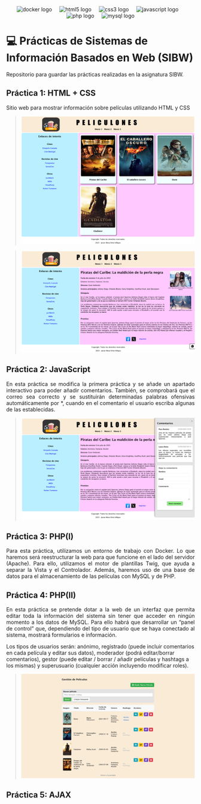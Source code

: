 <div align="center">
  <img src="https://cdn.jsdelivr.net/gh/devicons/devicon/icons/docker/docker-plain-wordmark.svg" height="40" alt="docker logo"  />
  <img width="12" />
  <img src="https://cdn.jsdelivr.net/gh/devicons/devicon/icons/html5/html5-original.svg" height="40" alt="html5 logo"  />
  <img width="12" />
  <img src="https://cdn.jsdelivr.net/gh/devicons/devicon/icons/css3/css3-original.svg" height="40" alt="css3 logo"  />
  <img width="12" />
  <img src="https://cdn.simpleicons.org/javascript/F7DF1E" height="40" alt="javascript logo"  />
  <img width="12" />
  <img src="https://cdn.simpleicons.org/php/777BB4" height="40" alt="php logo"  />
  <img width="12" />
  <img src="https://cdn.jsdelivr.net/gh/devicons/devicon/icons/mysql/mysql-original.svg" height="40" alt="mysql logo"  />
</div>

# 💻 Prácticas de Sistemas de Información Basados en Web (SIBW)
Repositorio para guardar las prácticas realizadas en la asignatura SIBW.

## Práctica 1: HTML + CSS
<p>
Sitio web para mostrar información sobre películas utilizando HTML y CSS
</p>

> ![](https://github.com/javier-23/SIBW/blob/6eea43b20ce654ddf37f8e5e0e2db963ae221af5/imagenesProyecto/portadaP1P2.png)

> ![](https://github.com/javier-23/SIBW/blob/6eea43b20ce654ddf37f8e5e0e2db963ae221af5/imagenesProyecto/peliculaP1P2.png)

## Práctica 2: JavaScript
<p align="justify">
En esta práctica se modifica la primera práctica y se añade un apartado interactivo para poder añadir comentarios. También, se
comprobará que el correo sea correcto y se sustituirán determinadas palabras ofensivas automáticamente por *, cuando en el comentario el usuario escriba algunas de las establecidas.
</p>

> ![](https://github.com/javier-23/SIBW/blob/6eea43b20ce654ddf37f8e5e0e2db963ae221af5/imagenesProyecto/comentariosP1P2.png)

## Práctica 3: PHP(I)
<p align="justify">
Para esta práctica, utilizamos un entorno de trabajo con Docker. Lo que haremos será reestructurar la web para que funcione en el lado del servidor (Apache). Para ello, utilizamos el motor de plantillas Twig, que ayuda a separar la Vista y el Controlador. Además, haremos uso de una base de datos para el almacenamiento de las películas con MySQL y de PHP.
</p>

## Práctica 4: PHP(II)
<p align="justify">
En esta práctica se pretende dotar a la web de un interfaz que permita editar toda la información del sistema sin tener que acceder en ningún momento a los datos de MySQL. Para ello habrá que desarrollar un “panel de control” que, dependiendo del tipo de usuario que se haya conectado al sistema, mostrará formularios e información.

Los tipos de usuarios serán: anónimo, registrado (puede incluir comentarios en cada película y editar sus datos), moderador (podrá editar/borrar comentarios), gestor (puede editar / borrar / añadir películas y hashtags a los mismas) y superusuario (cualquier acción incluyendo modificar roles).
</p>

> ![](https://github.com/javier-23/SIBW/blob/6eea43b20ce654ddf37f8e5e0e2db963ae221af5/imagenesProyecto/gestionP4.png)

## Práctica 5: AJAX
<p align="justify">

</p>
